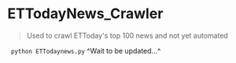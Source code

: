 # ETTodayNews_Crawler

> Used to crawl ETToday's top 100 news 
> and not yet automated

` python ETTodaynews.py`
^Wait to be updated...^
